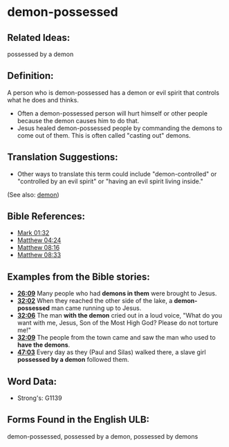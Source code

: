 # demon-possessed

## Related Ideas:

possessed by a demon

## Definition:

A person who is demon-possessed has a demon or evil spirit that controls what he does and thinks.

* Often a demon-possessed person will hurt himself or other people because the demon causes him to do that.
* Jesus healed demon-possessed people by commanding the demons to come out of them. This is often called "casting out" demons.

## Translation Suggestions:

* Other ways to translate this term could include "demon-controlled" or "controlled by an evil spirit" or "having an evil spirit living inside."

(See also: [demon](../kt/demon.md))

## Bible References:

* [Mark 01:32](rc://en/tn/help/mrk/01/32)
* [Matthew 04:24](rc://en/tn/help/mat/04/24)
* [Matthew 08:16](rc://en/tn/help/mat/08/16)
* [Matthew 08:33](rc://en/tn/help/mat/08/33)

## Examples from the Bible stories:

* __[26:09](rc://en/tn/help/obs/26/09)__ Many people who had __demons in them__ were brought to Jesus.
* __[32:02](rc://en/tn/help/obs/32/02)__ When they reached the other side of the lake, a __demon-possessed__ man came running up to Jesus.
* __[32:06](rc://en/tn/help/obs/32/06)__ The man __with the demon__ cried out in a loud voice, "What do you want with me, Jesus, Son of the Most High God? Please do not torture me!"
* __[32:09](rc://en/tn/help/obs/32/09)__ The people from the town came and saw the man who used to __have the demons__.
* __[47:03](rc://en/tn/help/obs/47/03)__ Every day as they (Paul and Silas) walked there, a slave girl __possessed by a demon__ followed them.

## Word Data:

* Strong's: G1139

## Forms Found in the English ULB:

demon-possessed, possessed by a demon, possessed by demons

